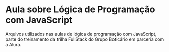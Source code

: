 # Aula sobre Lógica de Programação com JavaScript

Arquivos utilizados nas aulas de lógica de programação com JavaScript, parte do treinamento da trilha FullStack do Grupo Boticário  em parceria com a Alura.